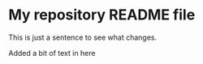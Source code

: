 # My repository README file

This is just a sentence to see what changes.

Added a bit of text in here